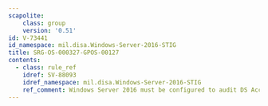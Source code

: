 ```yaml
---
scapolite:
    class: group
    version: '0.51'
id: V-73441
id_namespace: mil.disa.Windows-Server-2016-STIG
title: SRG-OS-000327-GPOS-00127
contents:
  - class: rule_ref
    idref: SV-88093
    idref_namespace: mil.disa.Windows-Server-2016-STIG
    ref_comment: Windows Server 2016 must be configured to audit DS Access - ...
---
```


